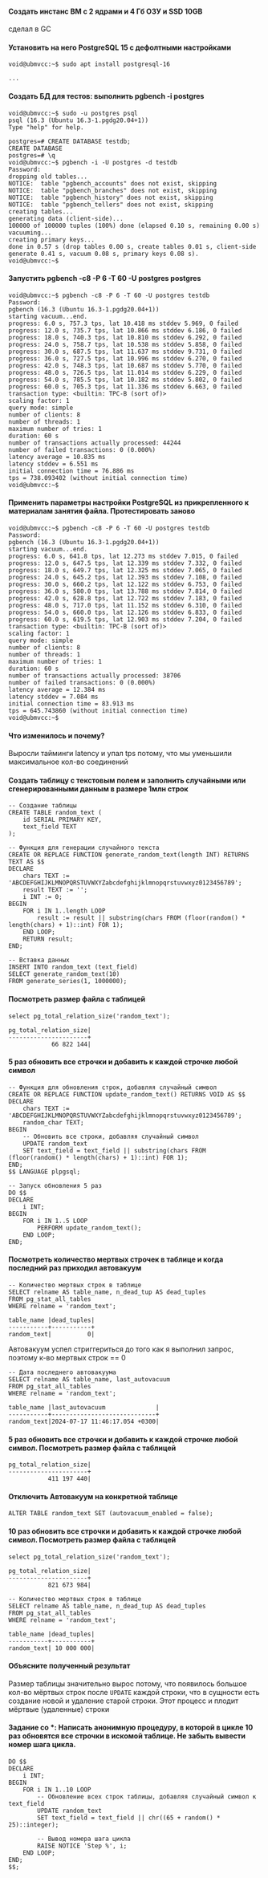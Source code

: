 #### Создать инстанс ВМ с 2 ядрами и 4 Гб ОЗУ и SSD 10GB
сделал в GC

#### Установить на него PostgreSQL 15 с дефолтными настройками
```
void@ubmvcc:~$ sudo apt install postgresql-16

...
```

#### Создать БД для тестов: выполнить pgbench -i postgres
```
void@ubmvcc:~$ sudo -u postgres psql
psql (16.3 (Ubuntu 16.3-1.pgdg20.04+1))
Type "help" for help.

postgres=# CREATE DATABASE testdb;
CREATE DATABASE
postgres=# \q
void@ubmvcc:~$ pgbench -i -U postgres -d testdb
Password:
dropping old tables...
NOTICE:  table "pgbench_accounts" does not exist, skipping
NOTICE:  table "pgbench_branches" does not exist, skipping
NOTICE:  table "pgbench_history" does not exist, skipping
NOTICE:  table "pgbench_tellers" does not exist, skipping
creating tables...
generating data (client-side)...
100000 of 100000 tuples (100%) done (elapsed 0.10 s, remaining 0.00 s)
vacuuming...
creating primary keys...
done in 0.57 s (drop tables 0.00 s, create tables 0.01 s, client-side generate 0.41 s, vacuum 0.08 s, primary keys 0.08 s).
void@ubmvcc:~$
```

#### Запустить pgbench -c8 -P 6 -T 60 -U postgres postgres
```
void@ubmvcc:~$ pgbench -c8 -P 6 -T 60 -U postgres testdb
Password:
pgbench (16.3 (Ubuntu 16.3-1.pgdg20.04+1))
starting vacuum...end.
progress: 6.0 s, 757.3 tps, lat 10.418 ms stddev 5.969, 0 failed
progress: 12.0 s, 735.7 tps, lat 10.866 ms stddev 6.186, 0 failed
progress: 18.0 s, 740.3 tps, lat 10.810 ms stddev 6.292, 0 failed
progress: 24.0 s, 758.7 tps, lat 10.538 ms stddev 5.858, 0 failed
progress: 30.0 s, 687.5 tps, lat 11.637 ms stddev 9.731, 0 failed
progress: 36.0 s, 727.5 tps, lat 10.996 ms stddev 6.270, 0 failed
progress: 42.0 s, 748.3 tps, lat 10.687 ms stddev 5.770, 0 failed
progress: 48.0 s, 726.5 tps, lat 11.014 ms stddev 6.229, 0 failed
progress: 54.0 s, 785.5 tps, lat 10.182 ms stddev 5.802, 0 failed
progress: 60.0 s, 705.3 tps, lat 11.336 ms stddev 6.663, 0 failed
transaction type: <builtin: TPC-B (sort of)>
scaling factor: 1
query mode: simple
number of clients: 8
number of threads: 1
maximum number of tries: 1
duration: 60 s
number of transactions actually processed: 44244
number of failed transactions: 0 (0.000%)
latency average = 10.835 ms
latency stddev = 6.551 ms
initial connection time = 76.886 ms
tps = 738.093402 (without initial connection time)
void@ubmvcc:~$
```

#### Применить параметры настройки PostgreSQL из прикрепленного к материалам занятия файла. Протестировать заново
```
void@ubmvcc:~$ pgbench -c8 -P 6 -T 60 -U postgres testdb
Password:
pgbench (16.3 (Ubuntu 16.3-1.pgdg20.04+1))
starting vacuum...end.
progress: 6.0 s, 641.8 tps, lat 12.273 ms stddev 7.015, 0 failed
progress: 12.0 s, 647.5 tps, lat 12.339 ms stddev 7.332, 0 failed
progress: 18.0 s, 649.7 tps, lat 12.325 ms stddev 7.065, 0 failed
progress: 24.0 s, 645.2 tps, lat 12.393 ms stddev 7.108, 0 failed
progress: 30.0 s, 660.2 tps, lat 12.122 ms stddev 6.753, 0 failed
progress: 36.0 s, 580.0 tps, lat 13.788 ms stddev 7.814, 0 failed
progress: 42.0 s, 628.8 tps, lat 12.722 ms stddev 7.183, 0 failed
progress: 48.0 s, 717.0 tps, lat 11.152 ms stddev 6.310, 0 failed
progress: 54.0 s, 660.0 tps, lat 12.126 ms stddev 6.833, 0 failed
progress: 60.0 s, 619.5 tps, lat 12.903 ms stddev 7.204, 0 failed
transaction type: <builtin: TPC-B (sort of)>
scaling factor: 1
query mode: simple
number of clients: 8
number of threads: 1
maximum number of tries: 1
duration: 60 s
number of transactions actually processed: 38706
number of failed transactions: 0 (0.000%)
latency average = 12.384 ms
latency stddev = 7.084 ms
initial connection time = 83.913 ms
tps = 645.743860 (without initial connection time)
void@ubmvcc:~$
```

#### Что изменилось и почему?
Выросли тайминги latency и упал tps потому, что мы уменьшили максимальное кол-во соединений

#### Создать таблицу с текстовым полем и заполнить случайными или сгенерированными данным в размере 1млн строк
```
-- Создание таблицы
CREATE TABLE random_text (
    id SERIAL PRIMARY KEY,
    text_field TEXT
);

-- Функция для генерации случайного текста
CREATE OR REPLACE FUNCTION generate_random_text(length INT) RETURNS TEXT AS $$
DECLARE
    chars TEXT := 'ABCDEFGHIJKLMNOPQRSTUVWXYZabcdefghijklmnopqrstuvwxyz0123456789';
    result TEXT := '';
    i INT := 0;
BEGIN
    FOR i IN 1..length LOOP
        result := result || substring(chars FROM (floor(random() * length(chars) + 1)::int) FOR 1);
    END LOOP;
    RETURN result;
END;

-- Вставка данных
INSERT INTO random_text (text_field)
SELECT generate_random_text(10)
FROM generate_series(1, 1000000);
```

#### Посмотреть размер файла с таблицей
```
select pg_total_relation_size('random_text');

pg_total_relation_size|
----------------------+
            66 822 144|
```

#### 5 раз обновить все строчки и добавить к каждой строчке любой символ
```
-- Функция для обновления строк, добавляя случайный символ
CREATE OR REPLACE FUNCTION update_random_text() RETURNS VOID AS $$
DECLARE
    chars TEXT := 'ABCDEFGHIJKLMNOPQRSTUVWXYZabcdefghijklmnopqrstuvwxyz0123456789';
    random_char TEXT;
BEGIN
    -- Обновить все строки, добавляя случайный символ
    UPDATE random_text
    SET text_field = text_field || substring(chars FROM (floor(random() * length(chars) + 1)::int) FOR 1);
END;
$$ LANGUAGE plpgsql;

-- Запуск обновления 5 раз
DO $$
DECLARE
    i INT;
BEGIN
    FOR i IN 1..5 LOOP
        PERFORM update_random_text();
    END LOOP;
END;
```

#### Посмотреть количество мертвых строчек в таблице и когда последний раз приходил автовакуум
```
-- Количество мертвых строк в таблице
SELECT relname AS table_name, n_dead_tup AS dead_tuples
FROM pg_stat_all_tables
WHERE relname = 'random_text';

table_name |dead_tuples|
-----------+-----------+
random_text|          0|
```

Автовакуум успел стриггериться до того как я выполнил запрос, поэтому к-во мертвых строк == 0

```
-- Дата последнего автовакуума
SELECT relname AS table_name, last_autovacuum
FROM pg_stat_all_tables
WHERE relname = 'random_text';

table_name |last_autovacuum              |
-----------+-----------------------------+
random_text|2024-07-17 11:46:17.054 +0300|
```

#### 5 раз обновить все строчки и добавить к каждой строчке любой символ. Посмотреть размер файла с таблицей
```
pg_total_relation_size|
----------------------+
           411 197 440|
```

#### Отключить Автовакуум на конкретной таблице
```
ALTER TABLE random_text SET (autovacuum_enabled = false);
```

#### 10 раз обновить все строчки и добавить к каждой строчке любой символ. Посмотреть размер файла с таблицей
```
select pg_total_relation_size('random_text');

pg_total_relation_size|
----------------------+
           821 673 984|
```
```
-- Количество мертвых строк в таблице
SELECT relname AS table_name, n_dead_tup AS dead_tuples
FROM pg_stat_all_tables
WHERE relname = 'random_text';

table_name |dead_tuples|
-----------+-----------+
random_text| 10 000 000|
```

#### Объясните полученный результат
Размер таблицы значительно вырос потому, что появилось большое кол-во мёртвых строк после `UPDATE` каждой строки, что в сущности есть создание новой и удаление старой строки. Этот процесс и плодит мёртвые (удаленные) строки

#### Задание со *: Написать анонимную процедуру, в которой в цикле 10 раз обновятся все строчки в искомой таблице. Не забыть вывести номер шага цикла.
```
DO $$
DECLARE
    i INT;
BEGIN
    FOR i IN 1..10 LOOP
        -- Обновление всех строк таблицы, добавляя случайный символ к text_field
        UPDATE random_text
        SET text_field = text_field || chr((65 + random() * 25)::integer); 

        -- Вывод номера шага цикла
        RAISE NOTICE 'Step %', i;
    END LOOP;
END;
$$;
```
